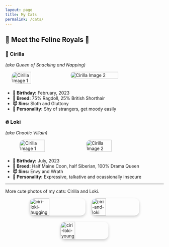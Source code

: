 ```yaml
---
layout: page
title: My Cats
permalink: /cats/
---
```


## 🐾 Meet the Feline Royals 🐾

### 👑 Cirilla 
*(aka Queen of Snacking and Napping)*


<div style="display: flex; justify-content: center; gap: 10px; margin-bottom: 20px;">
  <img src="{{ site.baseurl }}/assets/images/ciri-staring.jpg" alt="Cirilla Image 1" style="height: auto; width: 35%; border-radius: 15px;">
  <img src="{{ site.baseurl }}/assets/images/ciri-sleeping.jpg" alt="Cirilla Image 2" style="height: auto; width: 55%; border-radius: 15px;">
</div>  

- **🎂 Birthday:** February, 2023
- **🧬 Breed:** 75% Ragdoll, 25% British Shorthair
- **😈 Sins:** Sloth and Gluttony
- **💭 Personality:** Shy of strangers, get moody easily


### 🔥 Loki 
*(aka Chaotic Villain)*

<div style="display: flex; justify-content: center; gap: 10px; margin-bottom: 20px;">
  <img src="{{ site.baseurl }}/assets/images/loki-playful.jpg" alt="Cirilla Image 1" style="height: auto; width: 40%; border-radius: 15px;">
  <img src="{{ site.baseurl }}/assets/images/loki-portrait.jpg" alt="Cirilla Image 2" style="height: auto; width: 40%; border-radius: 15px;">
</div>

- **🎂 Birthday:** July, 2023 
- **🧬 Breed:** Half Maine Coon, half Siberian, 100% Drama Queen
- **😈 Sins:** Envy and Wrath
- **💭 Personality:** Expressive, talkative and ocassionally insecure

---

More cute photos of my cats: Cirilla and Loki.

<div style="display: flex; justify-content: center; align-items: center; gap: 20px; flex-wrap: wrap;">
  <img src="{{ site.baseurl }}/assets/images/ciri-loki-hugging.jpg" alt="ciri-loki-hugging" style="width: 35%; border-radius: 15px; box-shadow: 0 4px 8px rgba(0, 0, 0, 0.2);">
  <img src="{{ site.baseurl }}/assets/images/ciri-and-loki.jpg" alt="ciri-and-loki" style="width: 30%; border-radius: 15px; box-shadow: 0 4px 8px rgba(0, 0, 0, 0.2);">
  <img src="{{ site.baseurl }}/assets/images/ciri-loki-young.jpg" alt="ciri-loki-young" style="width: 30%; border-radius: 15px; box-shadow: 0 4px 8px rgba(0, 0, 0, 0.2);">
</div>

<!-- <div style="text-align: left;">
  <img src="{{ site.baseurl }}/assets/images/ciriloki.jpg" alt="Cirilla and Loki" style="width: 50%; border-radius: 15px; box-shadow: 0 4px 8px rgba(0, 0, 0, 0.2);">
</div> -->

<!-- ![Cirilla and Loki]({{ site.baseurl }}/assets/images/ciriloki.jpg) -->

<!-- This is the base Jekyll theme. You can find out more info about customizing your Jekyll theme, as well as basic Jekyll usage documentation at [jekyllrb.com](https://jekyllrb.com/)

You can find the source code for Minima at GitHub:
[jekyll][jekyll-organization] /
[minima](https://github.com/jekyll/minima)

You can find the source code for Jekyll at GitHub:
[jekyll][jekyll-organization] /
[jekyll](https://github.com/jekyll/jekyll)

[jekyll-organization]: https://github.com/jekyll -->
